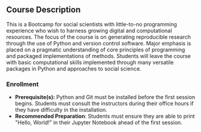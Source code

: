## Course Description

This is a Bootcamp for social scientists with little-to-no programming experience who wish to harness growing digital and computational resources. The focus of the course is on generating reproducible research through the use of Python and version control software. Major emphasis is placed on a pragmatic understanding of core principles of programming and packaged implementations of methods. Students will leave the course with basic computational skills implemented through many versatile packages in Python and approaches to social science. 

### Enrollment

- **Prerequisite(s):** Python and Git must be installed before the first session begins. Students must consult the instructors during their office hours if they have difficulty in the installation.
- **Recommended Preparation**: Students must ensure they are able to print "Hello, World!" in their Jupyter Notebook ahead of the first session.
